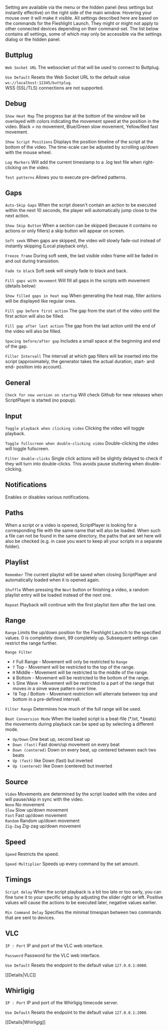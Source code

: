 Setting are available via the menu or the hidden panel (less settings but instantly effective) on the right side of the main window. Hovering your mouse over it will make it visible. All settings described here are based on the commands for the Fleshlight Launch. They might or might not apply to other connected devices depending on their command-set. The list below contains all settings, some of which may only be accessible via the settings dialog or the hidden panel.

## Buttplug

``Web Socket URL`` The websocket url that will be used to connect to Buttplug.  

``Use Default`` Resets the Web Socket URL to the default value ``ws://localhost:12345/buttplug``.  
WSS (SSL/TLS) connections are not supported.

## Debug

``Show Heat Map`` The progress bar at the bottom of the window will be overlayed with colors indicating the movement speed at the position in the video. Black = no movement, Blue/Green slow movement, Yellow/Red fast movement. 

``Show Script Positions`` Displays the position timeline of the script at the bottom of the video. The time-scale can be adjusted by scrolling up/down with the mouse wheel. 

``Log Markers`` Will add the current timestamp to a <filename>.log text file when right-clicking on the video.

``Test patterns`` Allows you to execute pre-defined patterns.  

## Gaps

``Auto-Skip Gaps`` When the script doesn't contain an action to be executed within the next 10 seconds, the player will automatically jump close to the next action.

``Show Skip Button`` When a section can be skipped (because it contains no actions or only fillers) a skip button will appear on screen.  

``Soft seek`` When gaps are skipped, the video will slowly fade-out instead of instantly skipping (Local playback only).

``Freeze frame`` During soft seek, the last visible video frame will be faded in and out during transistion.

``Fade to black`` Soft seek will simply fade to black and back.

``Fill gaps with movement`` Will fill all gaps in the scripts with movement (details below)  

``Show filled gaps in heat map`` When generating the heat map, filler actions will be displayed like regular ones.  

``Fill gap before first action`` The gap from the start of the video until the first action will also be filled.  

``Fill gap after last action`` The gap from the last action until the end of the video will also be filled.  

``Spacing before/after gap`` Includes a small space at the beginning and end of the gap.

``Filler Intervall`` The intervall at which gap fillers will be inserted into the script (approximately, the generator takes the actual duration, start- and end- position into account).  

## General

``Check for new version on startup`` Will check Github for new releases when ScriptPlayer is started (no popup).

## Input

``Toggle playback when clicking video`` Clicking the video will toggle playback.

``Toggle fullscreen when double-clicking video`` Double-clicking the video will toggle fullscreen.

``Filter double-clicks`` Single click actions will be slightly delayed to check if they will turn into double-clicks. This avoids pause stuttering when double-clicking.

## Notifications

Enables or disables various notifications.

## Paths

When a script or a video is opened, ScriptPlayer is looking for a corresponding file with the same name that will also be loaded. When such a file can not be found in the same directory, the paths that are set here will also be checked (e.g. in case you want to keep all your scripts in a separate folder).

## Playlist

``Remember`` The current playlist will be saved when closing ScriptPlayer and automatically loaded when it is opened again.

``Shuffle`` When pressing the ``Next`` button or finishing a video, a random playlist entry will be loaded instead of the next one.

``Repeat`` Playback will continue with the first playlist item after the last one.

## Range

``Range`` Limits the up/down position for the Fleshlight Launch to the specified values. 0 is completely down, 99 completely up. Subsequent settings can restrict the range further.

``Range Filter``  
* ``F`` Full Range - Movement will only be restricted to ``Range``
* ``T`` Top - Movement will be restricted to the top of the range.
* ``M`` Middle - Movement will be restricted to the middle of the range.
* ``B`` Bottom - Movement will be restricted to the bottom of the range.
* ``S`` Sine Wave - Movement will be restricted to a part of the range that moves in a sinve wave pattern over time.
* ``TB`` Top / Bottom - Movement restriction will alternate between top and bottom in a pre-defined intervall.

``Filter Range`` Determines how much of the full range will be used.

``Beat Conversion Mode`` When the loaded script is a beat-file (*.txt, *.beats) the movements during playback can be sped up by selecting a different mode.
* ``Up/Down`` One beat up, second beat up
* ``Down (fast)`` Fast down/up movement on every beat
* ``Down (centered)`` Down on every beat, up centered between each two beats
* ``Up (fast)`` like Down (fast) but inverted
* ``Up (centered)`` like Down (centered) but inverted

## Source

``Video`` Movements are determined by the script loaded with the video and will pause/skip in sync with the video.  
``None`` No movement  
``Slow`` Slow up/down movement  
``Fast`` Fast up/down movement  
``Random`` Random up/down movement  
``Zig-Zag`` Zig-zag up/down movement 

## Speed

``Speed`` Restricts the speed.  

``Speed Multiplier`` Speeds up every command by the set amount.  

## Timings

``Script delay`` When the script playback is a bit too late or too early, you can fine tune it to your specific setup by adjusting the slider right or left. Positive values will cause the actions to be executed later, negative values earlier.  

``Min Command Delay`` Specifies the minimal timespan between two commands that are sent to devices. 

## VLC

``IP : Port`` IP and port of the VLC web interface.

``Password`` Password for the VLC web interface.

``Use Default`` Resets the endpoint to the default value ``127.0.0.1:8080``.  

 [[Details|VLC]]

## Whirligig

``IP : Port`` IP and port of the Whirligig timecode server.

``Use Default`` Resets the endpoint to the default value ``127.0.0.1:2000``.  

 [[Details|Whirligig]]